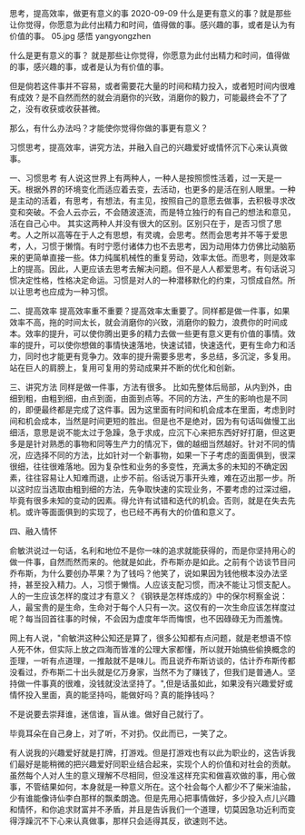 思考，提高效率，做更有意义的事
2020-09-09
什么是更有意义的事？就是那些让你觉得，你愿意为此付出精力和时间，值得做的事。感兴趣的事，或者是认为有价值的事。
05.jpg
感悟
yangyongzhen


什么是更有意义的事？
就是那些让你觉得，你愿意为此付出精力和时间，值得做的事，感兴趣的事，或者是认为有价值的事。

但是倘若这件事并不容易，或者需要花大量的时间和精力投入，或者短时间内很难有成效？是不自然而然的就会消磨你的兴致，消磨你的毅力，可能最终会不了了之，没有收获或收获甚微。

那么，有什么办法吗？才能使你觉得你做的事更有意义？

习惯思考，提高效率，讲究方法，并融入自己的兴趣爱好或情怀沉下心来认真做事。

一、习惯思考
有人说这世界上有两种人，一种人是按照惯性活着，过一天是一天。根据外界的环境变化而适应着去变，去活动，也更多的是活在别人眼里。一种是主动的活着，有思考，有想法，有主见，按照自己的意愿去做事，去积极寻求改变和突破。不会人云亦云，不会随波逐流，而是特立独行的有自己的想法和意见，活在自己心中。
其实这两种人并没有很大的区别。区别只在于，是否习惯了思考。人之所以高等在于人之有思想，有灵魂，会思考。然而会思考并不等于爱思考，人，习惯于懒惰。有时宁愿付诸体力也不去思考，因为动用体力仿佛比动脑筋来的更简单直接一些。体力纯属机械性的重复劳动，效率太低。而思考，则是效率上的提高。因此，人更应该去思考去解决问题。但不是人人都爱思考。有句话说习惯决定性格，性格决定命运。习惯是对人的一种潜移默化的约束，习惯成自然。所以让思考也应成为一种习惯。

二、提高效率
提高效率重不重要？提高效率太重要了。同样都是做一件事，如果效率不高，拖的时间太长，就会消磨你的兴致，消磨你的毅力，浪费你的时间成本。效率的提升，可以使你腾出更多的精力去做一些更有意义更有价值的事情。效率的提升，可以使你想做的事情快速落地，快速试错，快速迭代，更有生命力和活力，同时也才能更有竞争力。效率的提升需要多思考，多总结，多沉淀，多复用。站在巨人的肩膀上，复用可复用的劳动成果并不断的优化和创新。

三、讲究方法
同样是做一件事，方法有很多。
比如先整体后局部，从内到外，由细到粗，由粗到细，由点到面，由面到点等。不同的方法，产生的影响也是不同的，即便最终都是完成了这件事。因为这里面有时间和机会成本在里面，考虑到时间和机会成本，当然是时间更短的胜出。但是也不是绝对，因为有句话叫做慢工出细活，意思是说不能太过于急躁，急于求成，应沉下心来把东西好好打磨，但这更多是是针对熟悉的事物和同等生产力的情况下，做的越细当然越好。针对不同的情况，应选择不同的方法，比如针对一个新事物，如果一下子考虑的面面俱到，很深很细，往往很难落地。因为复杂性和业务的多变性，充满太多的未知的不确定因素，往往容易让人知难而退，止步不前。俗话说万事开头难，难在迈出那一步。所以这时应当选取由粗到细的方法，先争取快速的实现业务，不要考虑的过深过细，毕竟有很多未知的变动的因素。得允许有试错和迭代的机会。否则，就是在失去先机。或许等面面俱到的实现了，也已经不再有大的价值和意义了。

四、融入情怀

俞敏洪说过一句话，名利和地位不是你一味的追求就能获得的，而是你坚持用心的做一件事，自然而然而来的。他就是如此，乔布斯亦是如此。之前有个访谈节目问乔布斯，为什么要创办苹果？为了钱吗？他笑了，说如果因为钱他根本没办法坚持，甚至投入精力。人，习惯于懒惰。人应该支配习惯，而决不能让习惯支配人。人的一生应该怎样的度过才有意义？《钢铁是怎样炼成的》中的保尔柯察金说：人，最宝贵的是生命，生命对于每个人只有一次。这仅有的一次生命应该怎样度过呢？每当回首往事的时候，不会因为虚度年华而悔恨，也不因碌碌无为而羞愧。

网上有人说，"俞敏洪这种公知还是算了，很多公知都有点问题，就是老想语不惊人死不休，但实际上放之四海而皆准的公理大家都懂，所以就开始搞些偷换概念的歪理，一听有点道理，一推敲就不是味儿。而且说乔布斯访谈的，估计乔布斯传都没看过，乔布斯二十出头就是亿万身家，当然不为了赚钱了，但我们是普通人。坚持做一件事真的很难，没钱就没法坚持了。",但是话虽如此，如果没有兴趣爱好或情怀投入里面，真的能坚持吗，能做好吗？真的能挣钱吗？

不是说要去崇拜谁，迷信谁，盲从谁。做好自己就行了。

毕竟耳朵在自己身上，对了听，不对扔。仅此而已，一笑了之。

有人说我的兴趣爱好就是打牌，打游戏。但是打游戏也有以此为职业的，这告诉我们最好是能稍微的把兴趣爱好同职业结合起来，实现个人的价值和对社会的贡献。虽然每个人对人生的意义理解不尽相同，但没准这样充实和做喜欢做的事，用心做事，不管结果如何，本身就是一种意义所在。这个社会每个人都少不了柴米油盐，少有谁能像诗仙李白那样的飘柔朗逸。但是先用心把事情做好，多少投入点儿兴趣和情怀，和你追求财富并不矛盾，并且是告诉我们一个道理，切莫因急功近利而变得浮躁沉不下心来认真做事，那样只会适得其反，欲速则不达。
